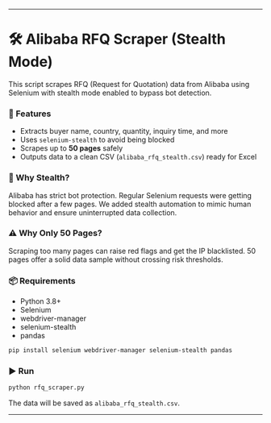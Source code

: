 
---

# 🛠 Alibaba RFQ Scraper (Stealth Mode)

This script scrapes RFQ (Request for Quotation) data from Alibaba using Selenium with stealth mode enabled to bypass bot detection.

### 🚀 Features

* Extracts buyer name, country, quantity, inquiry time, and more
* Uses `selenium-stealth` to avoid being blocked
* Scrapes up to **50 pages** safely
* Outputs data to a clean CSV (`alibaba_rfq_stealth.csv`) ready for Excel

### 🔐 Why Stealth?

Alibaba has strict bot protection. Regular Selenium requests were getting blocked after a few pages.
We added stealth automation to mimic human behavior and ensure uninterrupted data collection.

### ⚠️ Why Only 50 Pages?

Scraping too many pages can raise red flags and get the IP blacklisted.
50 pages offer a solid data sample without crossing risk thresholds.

### 📦 Requirements

* Python 3.8+
* Selenium
* webdriver-manager
* selenium-stealth
* pandas

```bash
pip install selenium webdriver-manager selenium-stealth pandas
```

### ▶️ Run

```bash
python rfq_scraper.py
```

The data will be saved as `alibaba_rfq_stealth.csv`.

---
